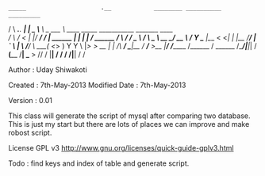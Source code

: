     _____                     .__            ________ __________          _________                                            
  /     \ ___.__. ___________|  |           \______ \\______   \         \_   ___ \  ____   _____ ___________ _______   ____  
 /  \ /  <   |  |/  ___/ ____/  |    ______  |    |  \|    |  _/  ______ /    \  \/ /  _ \ /     \\____ \__  \\_  __ \_/ __ \ 
/    Y    \___  |\___ < <_|  |  |__ /_____/  |    `   \    |   \ /_____/ \     \___(  <_> )  Y Y  \  |_> > __ \|  | \/\  ___/ 
\____|__  / ____/____  >__   |____/         /_______  /______  /          \______  /\____/|__|_|  /   __(____  /__|    \___  >
        \/\/         \/   |__|                      \/       \/                  \/             \/|__|       \/            \/
 
  Author : Uday Shiwakoti
 
  Created  : 7th-May-2013
  Modified Date  : 7th-May-2013
  
  Version : 0.01
  
  This class will generate the script of mysql after comparing two database.
  This is just my start but there are lots of places we can improve and make robost script.
  
  License GPL v3 http://www.gnu.org/licenses/quick-guide-gplv3.html
  
  Todo :
     find keys and index of table and generate script.
     
 
 
